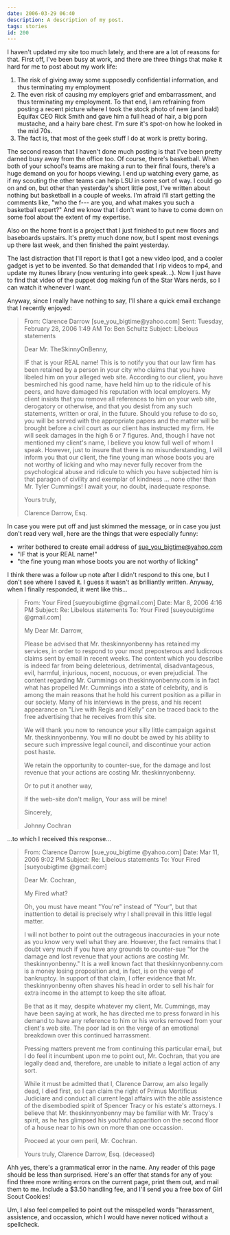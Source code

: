 ```yaml
---
date: 2006-03-29 06:40
description: A description of my post.
tags: stories
id: 200
---
```

I haven't updated my site too much lately, and there are a lot of reasons for that.  First off, I've been busy at work, and there are three things that make it hard for me to post about my work life:  <ol><li>The risk of giving away some supposedly confidential information, and thus terminating my employment</li><li>The even risk of causing my employers grief and embarrassment, and thus terminating my employment.  To that end, I am refraining from posting a recent picture where I took the stock photo of new (and bald) Equifax CEO Rick Smith and gave him a full head of hair, a big porn mustache, and a hairy bare chest.  I'm sure it's spot-on how he looked in the mid 70s.</li><li>The fact is, that most of the geek stuff I do at work is pretty boring.</li></ol>
<!--more-->
The second reason that I haven't done much posting is that I've been pretty darned busy away from the office too.  Of course, there's basketball.  When both of your school's teams are making a run to their final fours, there's a huge demand on you for hoops viewing. I end up watching every game, as if my scouting the other teams can help LSU in some sort of way.  I could go on and on, but other than yesterday's short little post, I've written about nothing but basketball in a couple of weeks.  I'm afraid I'll start getting the comments like, "who the f--- are you, and what makes you such a basketball expert?"  And we know that I don't want to have to come down on some fool about the extent of my expertise.

Also on the home front is a project that I just finished to put new floors and baseboards upstairs.  It's pretty much done now, but I spent most evenings up there last week, and then finished the paint yesterday.

The last distraction that I'll report is that I got a new video ipod, and a cooler gadget is yet to be invented.  So that demanded that I rip videos to mp4, and update my itunes library (now venturing into geek speak...).  Now I just have to find that video of the puppet dog making fun of the Star Wars nerds, so I can watch it whenever I want.  

Anyway, since I really have nothing to say, I'll share a quick email exchange that I recently enjoyed:

<blockquote>
From: Clarence Darrow [sue_you_bigtime@yahoo.com]
Sent: Tuesday, February 28, 2006 1:49 AM
To: Ben Schultz
Subject: Libelous statements

Dear Mr. TheSkinnyOnBenny,

IF that is your REAL name!
This is to notify you that our law firm has been retained by a person in your city who claims that you have libeled him on your alleged web site.  According to our client, you have besmirched his good name, have held him up to the ridicule of his peers, and have damaged his reputation with local employers.
My client insists that you remove all references to him on your web site, derogatory or otherwise, and that you desist from any such statements, written or oral, in the future.  Should you refuse to do so, you will be served with the appropriate papers and the matter will be brought before a civil court as our client has instructed my firm.  He will seek damages in the high 6 or 7 figures.
And, though I have not mentioned my client's name, I believe you know full well of whom I speak.  However, just to insure that there is no misunderstanding, I will inform you that our client, the fine young man whose boots you are not worthy of licking and who may never fully recover from the psychological abuse and ridicule to which you have subjected him is that paragon of civility and exemplar of kindness ... none other than Mr. Tyler Cummings!
I await your, no doubt, inadequate response.

Yours truly,

Clarence Darrow, Esq.
</blockquote>

In case you were put off and just skimmed the message, or in case you just don't read very well, here are the things that were especially funny:  <ul><li>writer bothered to create email address of <a href="mailto:sue_you_bigtime@yahoo.com">sue_you_bigtime@yahoo.com</a></li><li>"IF that is your REAL name!"</li><li>"the fine young man whose boots you are not worthy of licking"</li></ul>

I think there was a follow up note after I didn't respond to this one, but I don't see where I saved it.  I guess it wasn't as brilliantly written.  Anyway, when I finally responded, it went like this...

<blockquote>

From: Your Fired [sueyoubigtime @gmail.com] 
Date: Mar 8, 2006 4:16 PM
Subject: Re: Libelous statements
To: Your Fired [sueyoubigtime @gmail.com]


My Dear Mr. Darrow,
     
Please be advised that Mr. theskinnyonbenny has retained my services, in order to respond to your most preposterous and ludicrous claims sent by email in recent weeks.  The content which you describe is indeed far from being deleterious, detrimental, disadvantageous, evil, harmful, injurious, nocent, nocuous, or even prejudicial.  The content regarding Mr. Cummings on theskinnyonbenny.com is in fact what has propelled Mr. Cummings into a state of celebrity, and is among the main reasons that he hold his current position as a pillar in our society.  Many of his interviews in the press, and his recent appearance on "Live with Regis and Kelly" can be traced back to the free advertising that he receives from this site.
     
We will thank you now to renounce your silly little campaign against Mr. theskinnyonbenny.  You will no doubt be awed by his ability to secure such impressive legal council, and discontinue your action post haste.

We retain the opportunity to counter-sue, for the damage and lost revenue that your actions are costing Mr. theskinnyonbenny.

Or to put it another way,

If the web-site don't malign,
Your ass will be mine!

Sincerely,

Johnny Cochran
</blockquote>

...to which I received this response...


<blockquote>
From: Clarence Darrow [sue_you_bigtime @yahoo.com]
Date: Mar 11, 2006 9:02 PM
Subject: Re: Libelous statements
To: Your Fired [sueyoubigtime @gmail.com]

Dear Mr. Cochran,

My Fired what?

Oh, you must have meant "You're" instead of "Your", but that inattention to detail is precisely why I shall prevail in this little legal matter.

I will not bother to point out the outrageous inaccuracies in your note as you know very well what they are.  However, the fact remains that I doubt very much if you have any grounds to counter-sue "for the damage and lost revenue that your actions are costing Mr. theskinnyonbenny."  It is a well known fact that theskinnyonbenny.com is a money losing proposition and, in fact, is on the verge of bankruptcy.  In support of that claim, I offer evidence that Mr. theskinnyonbenny often shaves his head in order to sell his hair for extra income in the attempt to keep the site afloat.

Be that as it may, despite whatever my client, Mr. Cummings, may have been saying at work, he has directed me to press forward in his demand to have any reference to him or his works removed from your client's web site.  The poor lad is on the verge of an emotional breakdown over this continued harrassment.

Pressing matters prevent me from continuing this particular email, but I do feel it incumbent upon me to point out, Mr. Cochran, that you are legally dead and, therefore, are unable to initiate a legal action of any sort.

While it must be admitted that I, Clarence Darrow, am also legally dead, I died first, so I can claim the right of Primus Mortificus Judiciare and conduct all current legal affairs with the able assistence of the disembodied spirit of Spencer Tracy or his estate's attorneys.  I believe that Mr. theskinnyonbenny may be familiar with Mr. Tracy's spirit, as he has glimpsed his youthful apparition on the second floor of a house near to his own on more than one occassion.

Proceed at your own peril, Mr. Cochran.

Yours truly,
Clarence Darrow, Esq. (deceased)
</blockquote>

Ahh yes, there's a grammatical error in the name.  Any reader of this page should be less than surprised. Here's an offer that stands for any of you:  find three more writing errors on the current page, print them out, and mail them to me.  Include a $3.50 handling fee, and I'll send you a free box of Girl Scout Cookies!

Um, I also feel compelled to point out the misspelled words "harassment, assistence, and occassion, which I would have never noticed without a spellcheck.